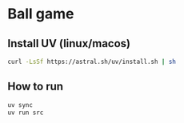 # Ball game

## Install UV (linux/macos)

```bash
curl -LsSf https://astral.sh/uv/install.sh | sh
```

## How to run

```bash
uv sync
uv run src
```